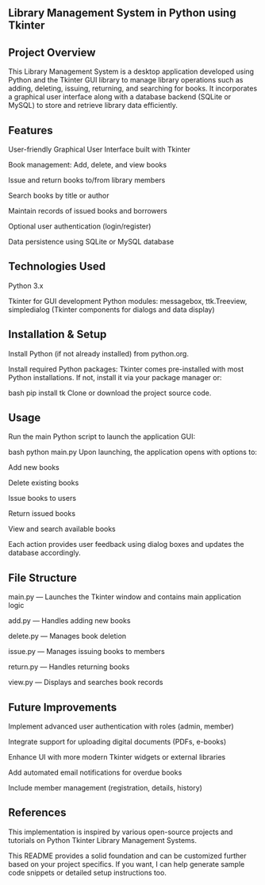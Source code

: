 ## Library Management System in Python using Tkinter
## Project Overview
This Library Management System is a desktop application developed using Python and the Tkinter GUI library to manage library operations such as adding, deleting, issuing, returning, and searching for books. It incorporates a graphical user interface along with a database backend (SQLite or MySQL) to store and retrieve library data efficiently.

## Features
User-friendly Graphical User Interface built with Tkinter

Book management: Add, delete, and view books

Issue and return books to/from library members

Search books by title or author

Maintain records of issued books and borrowers

Optional user authentication (login/register)

Data persistence using SQLite or MySQL database

## Technologies Used
Python 3.x

Tkinter for GUI development
Python modules: messagebox, ttk.Treeview, simpledialog (Tkinter components for dialogs and data display)

## Installation & Setup
Install Python (if not already installed) from python.org.

Install required Python packages:
Tkinter comes pre-installed with most Python installations. If not, install it via your package manager or:

bash
pip install tk
Clone or download the project source code.

## Usage
Run the main Python script to launch the application GUI:

bash
python main.py
Upon launching, the application opens with options to:

Add new books

Delete existing books

Issue books to users

Return issued books

View and search available books

Each action provides user feedback using dialog boxes and updates the database accordingly.

## File Structure
main.py — Launches the Tkinter window and contains main application logic

add.py — Handles adding new books

delete.py — Manages book deletion

issue.py — Manages issuing books to members

return.py — Handles returning books

view.py — Displays and searches book records

## Future Improvements
Implement advanced user authentication with roles (admin, member)

Integrate support for uploading digital documents (PDFs, e-books)

Enhance UI with more modern Tkinter widgets or external libraries

Add automated email notifications for overdue books

Include member management (registration, details, history)

## References
This implementation is inspired by various open-source projects and tutorials on Python Tkinter Library Management Systems.

This README provides a solid foundation and can be customized further based on your project specifics. If you want, I can help generate sample code snippets or detailed setup instructions too.
